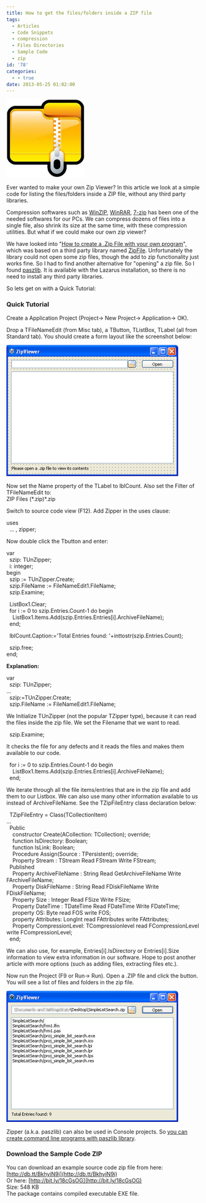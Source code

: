 ```yaml
---
title: How to get the files/folders inside a ZIP file
tags:
  - Articles
  - Code Snippets
  - compression
  - Files Directories
  - Sample Code
  - zip
id: '78'
categories:
  - - true
date: 2013-05-25 01:02:00
---
```


![](how-to-get-filesfolders-inside-zip-file/compress-icon-zip.jpg)

Ever wanted to make your own Zip Viewer? In this article we look at a simple code for listing the files/folders inside a ZIP file, without any third party libraries.
<!-- more -->
  
  
Compression softwares such as [WinZIP](http://www.winzip.com/), [WinRAR](http://www.rarlab.com/download.htm), [7-zip](http://www.7-zip.org/) has been one of the needed softwares for our PCs. We can compress dozens of files into a single file, also shrink its size at the same time, with these compression utilities. But what if we could make our own zip viewer?  
  
We have looked into "[How to create a .Zip File with your own program](http://lazplanet.blogspot.com/2013/04/how-to-create-zip-file.html)", which was based on a third party library named [ZipFile](http://wiki.freepascal.org/ZipFile). Unfortunately the library could not open some zip files, though the add to zip functionality just works fine. So I had to find another alternative for "opening" a zip file. So I found [paszlib](http://wiki.freepascal.org/paszlib). It is available with the Lazarus installation, so there is no need to install any third party libraries.  
  
So lets get on with a Quick Tutorial:  
  

### Quick Tutorial

Create a Application Project (Project-> New Project-> Application-> OK).  
  
Drop a TFileNameEdit (from Misc tab), a TButton, TListBox, TLabel (all from Standard tab). You should create a form layout like the screenshot below:  
  

![](how-to-get-filesfolders-inside-zip-file/zip-viewer-formlayout.gif)

  
  
Now set the Name property of the TLabel to lblCount. Also set the Filter of TFileNameEdit to:  
ZIP Files (\*.zip)\*.zip  
  
Switch to source code view (F12). Add Zipper in the uses clause:  

uses  
  ... , zipper;

  
Now double click the Tbutton and enter:  
  

var  
  szip: TUnZipper;  
  i: integer;  
begin  
  szip := TUnZipper.Create;  
  szip.FileName := FileNameEdit1.FileName;  
  szip.Examine;  
  
  ListBox1.Clear;  
  for i := 0 to szip.Entries.Count-1 do begin  
    ListBox1.Items.Add(szip.Entries.Entries\[i\].ArchiveFileName);  
  end;  
  
  lblCount.Caption:='Total Entries found: '+inttostr(szip.Entries.Count);  
  
  szip.free;  
end;

  
**Explanation:**  
  
var  
  szip: TUnZipper;  
...  
  szip:=TUnZipper.Create;  
  szip.FileName := FileNameEdit1.FileName;  
  
We Initialize TUnZipper (not the popular TZipper type), because it can read the files inside the zip file. We set the Filename that we want to read.  
  
  szip.Examine;  
  
It checks the file for any defects and it reads the files and makes them available to our code.  
  
  for i := 0 to szip.Entries.Count-1 do begin  
    ListBox1.Items.Add(szip.Entries.Entries\[i\].ArchiveFileName);  
  end;  
  
We iterate through all the file items/entries that are in the zip file and add them to our Listbox. We can also use many other information available to us instead of ArchiveFileName. See the TZipFileEntry class declaration below:  
  

  TZipFileEntry = Class(TCollectionItem)  
...  
  Public  
    constructor Create(ACollection: TCollection); override;  
    function IsDirectory: Boolean;  
    function IsLink: Boolean;  
    Procedure Assign(Source : TPersistent); override;  
    Property Stream : TStream Read FStream Write FStream;  
  Published  
    Property ArchiveFileName : String Read GetArchiveFileName Write FArchiveFileName;  
    Property DiskFileName : String Read FDiskFileName Write FDiskFileName;  
    Property Size : Integer Read FSize Write FSize;  
    Property DateTime : TDateTime Read FDateTime Write FDateTime;  
    property OS: Byte read FOS write FOS;  
    property Attributes: LongInt read FAttributes write FAttributes;  
    Property CompressionLevel: TCompressionlevel read FCompressionLevel write FCompressionLevel;  
  end;

  
  
We can also use, for example, Entries\[i\].IsDirectory or Entries\[i\].Size information to view extra information in our software. Hope to post another article with more options (such as adding files, extracting files etc.).  
  
Now run the Project (F9 or Run-> Run). Open a .ZIP file and click the button. You will see a list of files and folders in the zip file.  
  

![Zip viewer lazarus FPC runtime screenshot](how-to-get-filesfolders-inside-zip-file/zip-viewer-lazarus.gif "Zip viewer lazarus FPC runtime screenshot")

  
Zipper (a.k.a. paszlib) can also be used in Console projects. So [you can create command line programs with paszlib library](http://wiki.freepascal.org/paszlib#Examples).  
  

### Download the Sample Code ZIP

You can download an example source code zip file from here: [http://db.tt/BkhyiN9i](http://db.tt/BkhyiN9i)  
Or here: [http://bit.ly/18cGsOG](http://bit.ly/18cGsOG)  
Size: 548 KB  
The package contains compiled executable EXE file.
